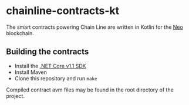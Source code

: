 # chainline-contracts-kt

The smart contracts powering Chain Line are written in Kotlin for the [Neo](https://neo.org) blockchain.

## Building the contracts

* Install the [.NET Core v1.1 SDK](https://github.com/dotnet/core/releases)
* Install Maven
* Clone this repository and run `make`

Compiled contract avm files may be found in the root directory of the project.

